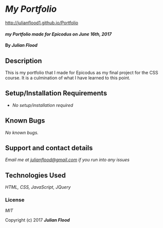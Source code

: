 # _My Portfolio_

http://julianflood1.github.io/Portfolio

#### _my Portfolio made for Epicodus on June 16th, 2017_

#### By _**Julian Flood**_

## Description

This is my portfolio that I made for Epicodus as my final project for the CSS course. It is a culmination of what I have learned to this point.

## Setup/Installation Requirements

* _No setup/installation required_


## Known Bugs

_No known bugs._

## Support and contact details

_Email me at julianflood@gmail.com if you run into any issues_

## Technologies Used

_HTML, CSS, JavaScript, JQuery_

### License

*MIT*

Copyright (c) 2017 **_Julian Flood_**
